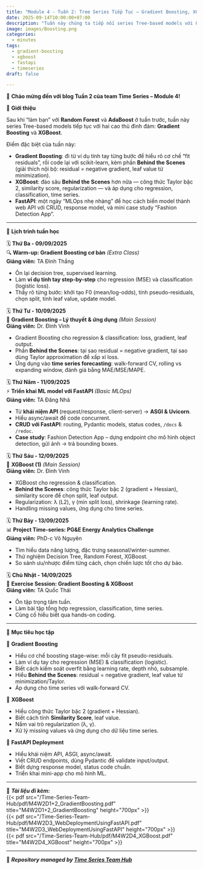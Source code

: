 ```yaml
---
title: "Module 4 - Tuần 2: Tree Series Tiếp Tục – Gradient Boosting, XGBoost & FastAPI Deployment"
date: 2025-09-14T10:00:00+07:00
description: "Tuần này chúng ta tiếp nối series Tree-based models với Gradient Boosting và XGBoost, học từ ví dụ tính tay đến code thật, kèm bonus 1 ngày FastAPI để đưa mô hình lên web!"
image: images/Boosting.png
categories:
  - minutes
tags: 
  - gradient-boosting
  - xgboost
  - fastapi
  - timeseries
draft: false

---
```


🎉 **Chào mừng đến với blog Tuần 2 của team Time Series – Module 4!**

🌟 **Giới thiệu**

Sau khi “làm bạn” với **Random Forest** và **AdaBoost** ở tuần trước, tuần này series Tree-based models tiếp tục với hai cao thủ đình đám: **Gradient Boosting** và **XGBoost**.  

Điểm đặc biệt của tuần này:  
- **Gradient Boosting**: đi từ ví dụ tính tay từng bước để hiểu rõ cơ chế “fit residuals”, rồi code lại với scikit-learn, kèm phần **Behind the Scenes** (giải thích nội bộ: residual = negative gradient, leaf value từ minimization).  
- **XGBoost**: đào sâu **Behind the Scenes** hơn nữa — công thức Taylor bậc 2, similarity score, regularization — và áp dụng cho regression, classification, time series.  
- **FastAPI**: một ngày “MLOps nhẹ nhàng” để học cách biến model thành web API với CRUD, response model, và mini case study “Fashion Detection App”.  

---

📅 **Lịch trình tuần học**

🗓️ **Thứ Ba - 09/09/2025**  
🔍 **Warm-up: Gradient Boosting cơ bản** *(Extra Class)*  
**Giảng viên:** TA Đình Thắng  
- Ôn lại decision tree, supervised learning.  
- Làm **ví dụ tính tay step-by-step** cho regression (MSE) và classification (logistic loss).  
- Thấy rõ từng bước: khởi tạo F0 (mean/log-odds), tính pseudo-residuals, chọn split, tính leaf value, update model.  

🗓️ **Thứ Tư - 10/09/2025**  
🧠 **Gradient Boosting – Lý thuyết & ứng dụng** *(Main Session)*  
**Giảng viên:** Dr. Đình Vinh  
- Gradient Boosting cho regression & classification: loss, gradient, leaf output.  
- Phần **Behind the Scenes**: tại sao residual = negative gradient, tại sao dùng Taylor approximation để xấp xỉ loss.  
- Ứng dụng vào **time series forecasting**: walk-forward CV, rolling vs expanding window, đánh giá bằng MAE/MSE/MAPE.  

🗓️ **Thứ Năm - 11/09/2025**  
⚡ **Triển khai ML model với FastAPI** *(Basic MLOps)*  
**Giảng viên:** TA Đăng Nhã  
- Từ **khái niệm API** (request/response, client-server) → **ASGI & Uvicorn**.  
- Hiểu async/await để code concurrent.  
- **CRUD với FastAPI**: routing, Pydantic models, status codes, `/docs` & `/redoc`.  
- **Case study**: Fashion Detection App – dựng endpoint cho mô hình object detection, gửi ảnh → trả bounding boxes.  

🗓️ **Thứ Sáu - 12/09/2025**  
🚀 **XGBoost (1)** *(Main Session)*  
**Giảng viên:** Dr. Đình Vinh  
- XGBoost cho regression & classification.  
- **Behind the Scenes**: công thức Taylor bậc 2 (gradient + Hessian), similarity score để chọn split, leaf output.  
- Regularization: λ (L2), γ (min split loss), shrinkage (learning rate).  
- Handling missing values, ứng dụng cho time series.  

🗓️ **Thứ Bảy - 13/09/2025**  
📊 **Project Time-series: PG&E Energy Analytics Challenge**  
**Giảng viên:** PhD-c Võ Nguyên  
- Tìm hiểu data năng lượng, đặc trưng seasonal/winter-summer.  
- Thử nghiệm Decision Tree, Random Forest, XGBoost.  
- So sánh ưu/nhược điểm từng cách, chọn chiến lược tốt cho dự báo.  

🗓️ **Chủ Nhật - 14/09/2025**  
💪 **Exercise Session: Gradient Boosting & XGBoost**  
**Giảng viên:** TA Quốc Thái  
- Ôn tập trọng tâm tuần.  
- Làm bài tập tổng hợp regression, classification, time series.  
- Củng cố hiểu biết qua hands-on coding.  

---

🎯 **Mục tiêu học tập**

📌 **Gradient Boosting**  
- Hiểu cơ chế boosting stage-wise: mỗi cây fit pseudo-residuals.  
- Làm ví dụ tay cho regression (MSE) & classification (logistic).  
- Biết cách kiểm soát overfit bằng learning rate, depth nhỏ, subsample.  
- Hiểu **Behind the Scenes**: residual = negative gradient, leaf value từ minimization/Taylor.  
- Áp dụng cho time series với walk-forward CV.  

📌 **XGBoost**  
- Hiểu công thức Taylor bậc 2 (gradient + Hessian).  
- Biết cách tính **Similarity Score**, leaf value.  
- Nắm vai trò regularization (λ, γ).  
- Xử lý missing values và ứng dụng cho dữ liệu time series.  

📌 **FastAPI Deployment**  
- Hiểu khái niệm API, ASGI, async/await.  
- Viết CRUD endpoints, dùng Pydantic để validate input/output.  
- Biết dựng response model, status code chuẩn.  
- Triển khai mini-app cho mô hình ML.  

---

📂 **_Tài liệu đi kèm:_**  
{{< pdf src="/Time-Series-Team-Hub/pdf/M4W2D1+2_GradientBoosting.pdf" title="M4W2D1+2_GradientBoosting" height="700px" >}}  
{{< pdf src="/Time-Series-Team-Hub/pdf/M4W2D3_WebDeploymentUsingFastAPI.pdf" title="M4W2D3_WebDeploymentUsingFastAPI" height="700px" >}}  
{{< pdf src="/Time-Series-Team-Hub/pdf/M4W2D4_XGBoost.pdf" title="M4W2D4_XGBoost" height="700px" >}} 

---

🧠 **_Repository managed by [Time Series Team Hub](https://github.com/Jennifer1907/Time-Series-Team-Hub)_**
